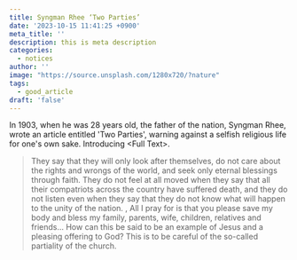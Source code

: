 ```yaml
---
title: Syngman Rhee ‘Two Parties’
date: '2023-10-15 11:41:25 +0900'
meta_title: ''
description: this is meta description
categories:
  - notices
author: ''
image: "https://source.unsplash.com/1280x720/?nature"
tags:
  - good_article
draft: 'false'
---
```


In 1903, when he was 28 years old, the father of the nation, Syngman Rhee, wrote an article entitled 'Two Parties', warning against a selfish religious life for one's own sake. Introducing &lt;Full Text&gt;.

<!--more-->

> They say that they will only look after themselves, do not care about the rights and wrongs of the world, and seek only eternal blessings through faith. They do not feel at all moved when they say that all their compatriots across the country have suffered death, and they do not listen even when they say that they do not know what will happen to the unity of the nation. , All I pray for is that you please save my body and bless my family, parents, wife, children, relatives and friends... How can this be said to be an example of Jesus and a pleasing offering to God? This is to be careful of the so-called partiality of the church.
